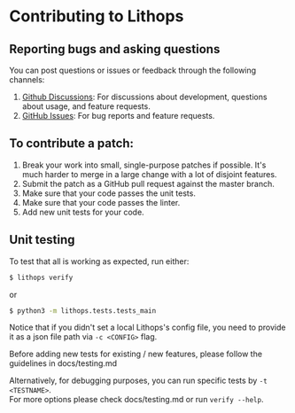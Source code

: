 Contributing to Lithops
===================

Reporting bugs and asking questions
-----------------------------------

You can post questions or issues or feedback through the following channels:

1. [Github Discussions](https://github.com/lithops-cloud/lithops/discussions): For discussions about development, questions about usage, and feature requests.
2. [GitHub Issues](https://github.com/lithops-cloud/lithops/issues): For bug reports and feature requests.


To contribute a patch:
----------------------

1. Break your work into small, single-purpose patches if possible. It's much
   harder to merge in a large change with a lot of disjoint features.
2. Submit the patch as a GitHub pull request against the master branch.
3. Make sure that your code passes the unit tests.
4. Make sure that your code passes the linter. 
5. Add new unit tests for your code.


Unit testing
------------

To test that all is working as expected, run either:

```bash
$ lithops verify
```
or 

```bash
$ python3 -m lithops.tests.tests_main
```

Notice that if you didn't set a local Lithops's config file, you need to provide it as a json file path via `-c <CONFIG>` flag.

Before adding new tests for existing / new features, please follow the guidelines in docs/testing.md

Alternatively, for debugging purposes, you can run specific tests by `-t <TESTNAME>`.  
For more options please check docs/testing.md or run `verify --help`.